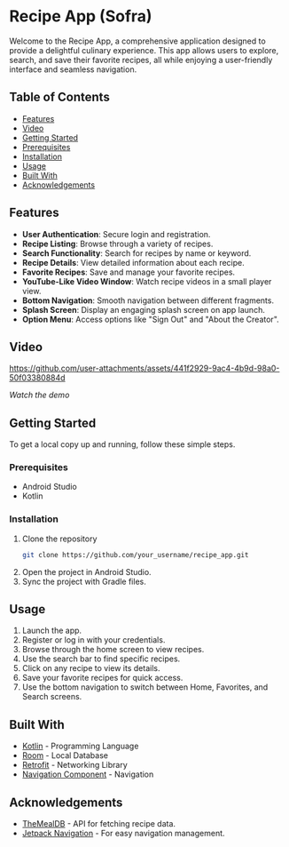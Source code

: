 # Recipe App (Sofra)

Welcome to the Recipe App, a comprehensive application designed to provide a delightful culinary experience. This app allows users to explore, search, and save their favorite recipes, all while enjoying a user-friendly interface and seamless navigation.

## Table of Contents
- [Features](#features)
- [Video](#video)
- [Getting Started](#getting-started)
- [Prerequisites](#prerequisites)
- [Installation](#installation)
- [Usage](#usage)
- [Built With](#built-with)
- [Acknowledgements](#acknowledgements)

## Features

- **User Authentication**: Secure login and registration.
- **Recipe Listing**: Browse through a variety of recipes.
- **Search Functionality**: Search for recipes by name or keyword.
- **Recipe Details**: View detailed information about each recipe.
- **Favorite Recipes**: Save and manage your favorite recipes.
- **YouTube-Like Video Window**: Watch recipe videos in a small player view.
- **Bottom Navigation**: Smooth navigation between different fragments.
- **Splash Screen**: Display an engaging splash screen on app launch.
- **Option Menu**: Access options like "Sign Out" and "About the Creator".

## Video

https://github.com/user-attachments/assets/441f2929-9ac4-4b9d-98a0-50f03380884d

*Watch the demo*

## Getting Started

To get a local copy up and running, follow these simple steps.

### Prerequisites

- Android Studio
- Kotlin

### Installation

1. Clone the repository
   ```sh
   git clone https://github.com/your_username/recipe_app.git
   ```
2. Open the project in Android Studio.
3. Sync the project with Gradle files.

## Usage

1. Launch the app.
2. Register or log in with your credentials.
3. Browse through the home screen to view recipes.
4. Use the search bar to find specific recipes.
5. Click on any recipe to view its details.
6. Save your favorite recipes for quick access.
7. Use the bottom navigation to switch between Home, Favorites, and Search screens.

## Built With

- [Kotlin](https://kotlinlang.org/) - Programming Language
- [Room](https://developer.android.com/jetpack/androidx/releases/room) - Local Database
- [Retrofit](https://square.github.io/retrofit/) - Networking Library
- [Navigation Component](https://developer.android.com/guide/navigation) - Navigation

## Acknowledgements

- [TheMealDB](https://www.themealdb.com/api.php) - API for fetching recipe data.
- [Jetpack Navigation](https://developer.android.com/guide/navigation) - For easy navigation management.
